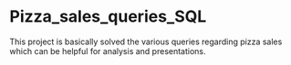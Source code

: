 # Pizza_sales_queries_SQL
This project is basically solved the various queries regarding pizza sales which can be helpful for analysis and presentations.
